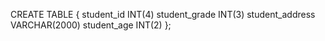 CREATE TABLE {
    student_id INT(4)
    student_grade INT(3)
    student_address VARCHAR(2000)
    student_age INT(2)
};